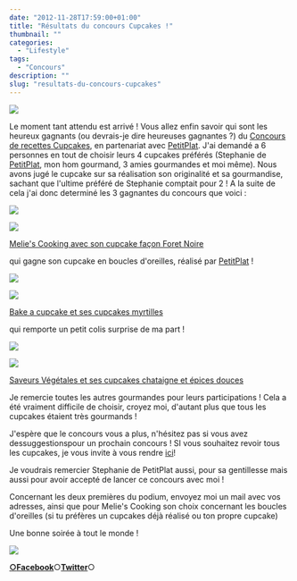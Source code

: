 ```yaml
---
date: "2012-11-28T17:59:00+01:00"
title: "Résultats du concours Cupcakes !"
thumbnail: ""
categories:
  - "Lifestyle"
tags:
  - "Concours"
description: ""
slug: "resultats-du-concours-cupcakes"
---
```


[![](https://crokmou.com/images/concours_recettes_cupcakes_crokmou_partenaire_petitplat.fr_bann-300x1501-300x150.jpg)](https://crokmou.com/images/concours_recettes_cupcakes_crokmou_partenaire_petitplat.fr_bann-300x1501.jpg)

Le moment tant attendu est arrivé ! Vous allez enfin savoir qui sont les heureux gagnants (ou devrais-je dire heureuses gagnantes ?) du [Concours de recettes Cupcakes](https://crokmou.com/2012/10/concours-recette-cupcake-partenaire-petitplat.fr.html), en partenariat avec [PetitPlat](http://www.petitplat.fr/). J'ai demandé a 6 personnes en tout de choisir leurs 4 cupcakes préférés (Stephanie de [PetitPlat](http://www.petitplat.fr/), mon hom gourmand, 3 amies gourmandes et moi même). Nous avons jugé le cupcake sur sa réalisation son originalité et sa gourmandise, sachant que l'ultime préféré de Stephanie comptait pour 2 ! A la suite de cela j'ai donc determiné les 3 gagnantes du concours que voici :

[![](https://crokmou.com/images/1ere1.jpg)](https://crokmou.com/images/1ere1.jpg)

[![](https://crokmou.com/images/foret-noire1-225x3001.jpg)](https://crokmou.com/images/foret-noire1-225x3001.jpg)

[Melie's Cooking avec son cupcake façon Foret Noire](http://meliescooking.wordpress.com/2012/11/09/cupcake-facon-foret-noire/)

qui gagne son cupcake en boucles d'oreilles, réalisé par [PetitPlat](http://www.petitplat.fr/) !

[![](https://crokmou.com/images/2eme1.jpg)](https://crokmou.com/images/2eme1.jpg)

[![](https://crokmou.com/images/813524061.jpg)](https://crokmou.com/images/813524061.jpg)

[Bake a cupcake et ses cupcakes myrtilles](http://bakeacupcake.canalblog.com/archives/2012/11/24/25658490.html)

qui remporte un petit colis surprise de ma part !

[![](https://crokmou.com/images/3eme1.jpg)](https://crokmou.com/images/3eme1.jpg)

[![](https://crokmou.com/images/Diapositive1-208x3001-208x300.jpg)](https://crokmou.com/images/Diapositive1-208x3001.jpg)

[Saveurs Végétales et ses cupcakes chataigne et épices douces](http://saveursvegetales.blogspot.com/2012/11/cupcakes-chataigne-epices-duces.html)

Je remercie toutes les autres gourmandes pour leurs participations ! Cela a été vraiment difficile de choisir, croyez moi, d'autant plus que tous les cupcakes étaient très gourmands !

J'espère que le concours vous a plus, n'hésitez pas si vous avez dessuggestionspour un prochain concours ! SI vous souhaitez revoir tous les cupcakes, je vous invite à vous rendre [ici](https://crokmou.com/2012/10/participations-au-concours-de-recettes.html)!

Je voudrais remercier Stephanie de PetitPlat aussi, pour sa gentillesse mais aussi pour avoir accepté de lancer ce concours avec moi !

Concernant les deux premières du podium, envoyez moi un mail avec vos adresses, ainsi que pour Melie's Cooking son choix concernant les boucles d'oreilles (si tu préfères un cupcakes déjà réalisé ou ton propre cupcake)

Une bonne soirée à tout le monde !

[![](https://crokmou.com/images/Sugared_Cupcake_Treat_by_gridlocked1.gif)](https://crokmou.com/images/Sugared_Cupcake_Treat_by_gridlocked1.gif)

[**○<span style="font-size: xx-small; margin: 0px; outline: 0px; padding: 0px;"><span style="font-family: Arial, Helvetica, sans-serif; margin: 0px; outline: 0px; padding: 0px;"></span></span>Facebook**](https://www.facebook.com/pages/CroKMou/148093255259077)○[**Twitter**](https://twitter.com/Crokmou)○